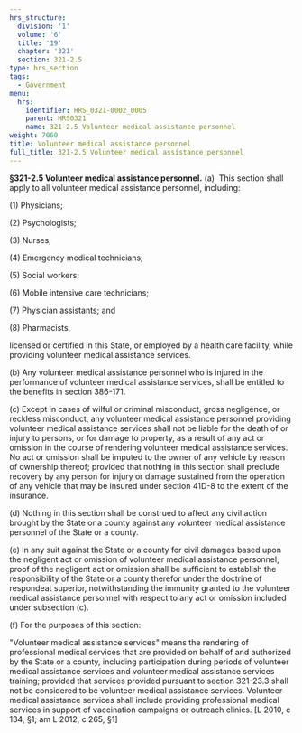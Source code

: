 ```yaml
---
hrs_structure:
  division: '1'
  volume: '6'
  title: '19'
  chapter: '321'
  section: 321-2.5
type: hrs_section
tags:
  - Government
menu:
  hrs:
    identifier: HRS_0321-0002_0005
    parent: HRS0321
    name: 321-2.5 Volunteer medical assistance personnel
weight: 7060
title: Volunteer medical assistance personnel
full_title: 321-2.5 Volunteer medical assistance personnel
---
```

**§321-2.5 Volunteer medical assistance personnel.** (a)  This section shall apply to all volunteer medical assistance personnel, including:

(1) Physicians;

(2) Psychologists;

(3) Nurses;

(4) Emergency medical technicians;

(5) Social workers;

(6) Mobile intensive care technicians;

(7) Physician assistants; and

(8) Pharmacists,

licensed or certified in this State, or employed by a health care facility, while providing volunteer medical assistance services.

(b) Any volunteer medical assistance personnel who is injured in the performance of volunteer medical assistance services, shall be entitled to the benefits in section 386-171.

(c) Except in cases of wilful or criminal misconduct, gross negligence, or reckless misconduct, any volunteer medical assistance personnel providing volunteer medical assistance services shall not be liable for the death of or injury to persons, or for damage to property, as a result of any act or omission in the course of rendering volunteer medical assistance services. No act or omission shall be imputed to the owner of any vehicle by reason of ownership thereof; provided that nothing in this section shall preclude recovery by any person for injury or damage sustained from the operation of any vehicle that may be insured under section 41D-8 to the extent of the insurance.

(d) Nothing in this section shall be construed to affect any civil action brought by the State or a county against any volunteer medical assistance personnel of the State or a county.

(e) In any suit against the State or a county for civil damages based upon the negligent act or omission of volunteer medical assistance personnel, proof of the negligent act or omission shall be sufficient to establish the responsibility of the State or a county therefor under the doctrine of respondeat superior, notwithstanding the immunity granted to the volunteer medical assistance personnel with respect to any act or omission included under subsection (c).

(f) For the purposes of this section:

"Volunteer medical assistance services" means the rendering of professional medical services that are provided on behalf of and authorized by the State or a county, including participation during periods of volunteer medical assistance services and volunteer medical assistance services training; provided that services provided pursuant to section 321-23.3 shall not be considered to be volunteer medical assistance services. Volunteer medical assistance services shall include providing professional medical services in support of vaccination campaigns or outreach clinics. [L 2010, c 134, §1; am L 2012, c 265, §1]